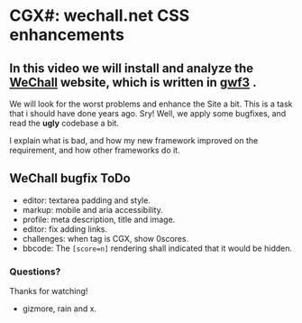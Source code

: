 # CGX#: wechall.net CSS enhancements

In this video we will install and analyze the
[WeChall](https://www.wechall.net)
website, which is written in 
[gwf3](https://github.com/gizmore/gwf3)
.
----

We will look for the worst problems and enhance the Site a bit.
This is a task that i should have done years ago. Sry!
Well, we apply some bugfixes, and read the **ugly** codebase a bit.

I explain what is bad, and how my new framework improved on the requirement, and how other frameworks do it.


## WeChall bugfix ToDo

 - editor: textarea padding and style.
 - markup: mobile and aria accessibility.
 - profile: meta description, title and image.
 - editor: fix adding links.
 - challenges: when tag is CGX, show 0scores.
 - bbcode: The `[score=n]` rendering shall indicated that it would be hidden.


### Questions?

Thanks for watching!
 - gizmore, rain and x.

 